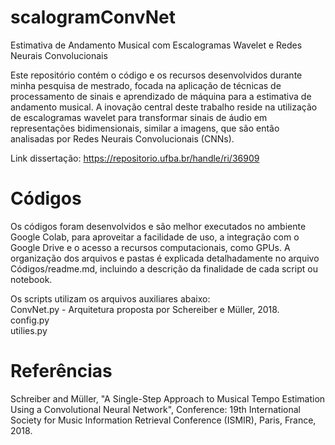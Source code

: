 # scalogramConvNet
Estimativa de Andamento Musical com Escalogramas Wavelet e Redes Neurais Convolucionais  

Este repositório contém o código e os recursos desenvolvidos durante minha pesquisa de mestrado, focada na aplicação de técnicas de processamento de sinais e aprendizado de máquina para a estimativa de andamento musical. A inovação central deste trabalho reside na utilização de escalogramas wavelet para transformar sinais de áudio em representações bidimensionais, similar a imagens, que são então analisadas por Redes Neurais Convolucionais (CNNs).  

Link dissertação: https://repositorio.ufba.br/handle/ri/36909  

# Códigos

Os códigos foram desenvolvidos e são melhor executados no ambiente Google Colab, para aproveitar a facilidade de uso, a integração com o Google Drive e o acesso a recursos computacionais, como GPUs. A organização dos arquivos e pastas é explicada detalhadamente no arquivo Códigos/readme.md, incluindo a descrição da finalidade de cada script ou notebook.  

Os scripts utilizam os arquivos auxiliares abaixo:  
ConvNet.py - Arquitetura proposta por Schereiber e Müller, 2018.  
config.py  
utilies.py

# Referências

Schreiber and Müller, "A Single-Step Approach to Musical Tempo Estimation Using a Convolutional Neural Network", Conference: 19th International Society for Music Information Retrieval Conference (ISMIR), Paris, France, 2018.
